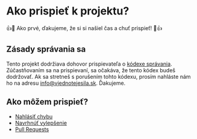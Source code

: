 # Ako prispieť k projektu?

:+1::tada: Ako prvé, ďakujeme, že si si našiel čas a chuť prispieť! :tada::+1:

## Zásady správania sa

Tento projekt dodržiava dohovor prispievateľa o [kódexe správania](https://github.com/anti-troll-system/bot/blob/master/dohovor_prispievatela.md). Zúčastňovaním sa na prispievaní, sa očakáva, že tento kódex budeš dodržovať. Ak sa stretneš s porušením tohto kódexu, prosím nahláste nám ho na adresu [info@vjednotejesila.sk](mailto:info@vjednotejesila.sk). Ďakujeme.

## Ako môžem prispieť?

- [Nahlásiť chybu](https://github.com/anti-troll-system/bot/issues)
- [Navrhnúť vylepšenie](https://github.com/anti-troll-system/bot/issues)
- [Pull Requests](https://github.com/anti-troll-system/bot/pulls)
